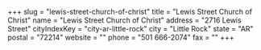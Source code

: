 +++
slug = "lewis-street-church-of-christ"
title = "Lewis Street Church of Christ"
name = "Lewis Street Church of Christ"
address = "2716 Lewis Street"
cityIndexKey = "city-ar-little-rock"
city = "Little Rock"
state = "AR"
postal = "72214"
website = ""
phone = "501 666-2074"
fax = ""
+++
